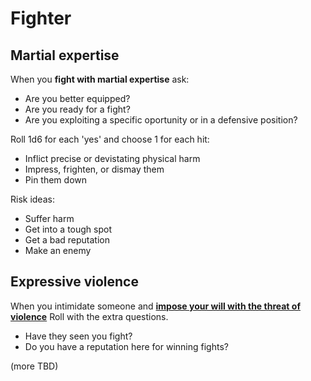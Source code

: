 # Fighter

## Martial expertise

When you **fight with martial expertise** ask:

- Are you better equipped?
- Are you ready for a fight?
- Are you exploiting a specific oportunity or in a defensive position?

Roll 1d6 for each 'yes' and choose 1 for each hit:

- Inflict precise or devistating physical harm
- Impress, frighten, or dismay them
- Pin them down

Risk ideas:
- Suffer harm
- Get into a tough spot
- Get a bad reputation
- Make an enemy

## Expressive violence

When you intimidate someone and [**impose your will with the threat of
violence**](../common-moves.md#intimidate-someone) Roll with the extra questions.

- Have they seen you fight?
- Do you have a reputation here for winning fights?

(more TBD)
